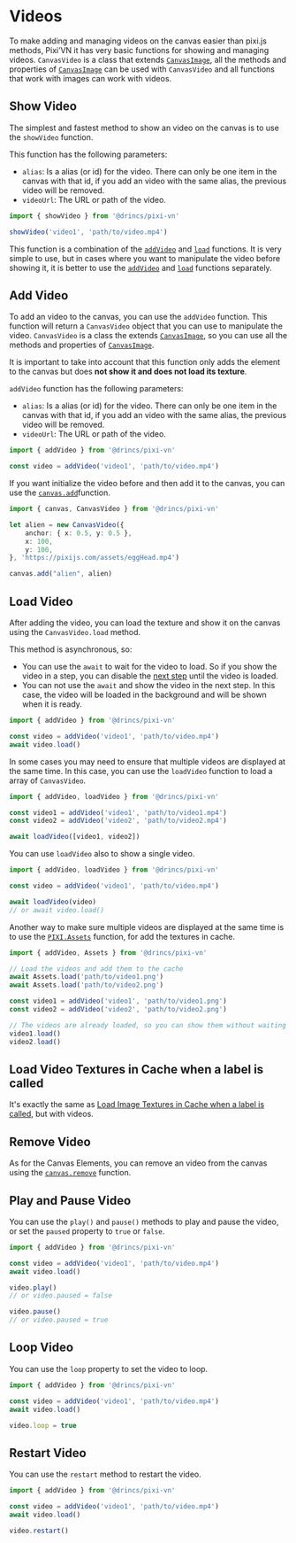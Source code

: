 # Videos

To make adding and managing videos on the canvas easier than pixi.js methods, Pixi’VN it has very basic functions for showing and managing videos. `CanvasVideo` is a class that extends [`CanvasImage`](/start/canvas-images.md), all the methods and properties of [`CanvasImage`](/start/canvas-images.md) can be used with `CanvasVideo` and all functions that work with images can work with videos.

## Show Video

The simplest and fastest method to show an video on the canvas is to use the `showVideo` function.

This function has the following parameters:

* `alias`: Is a alias (or id) for the video. There can only be one item in the canvas with that id, if you add an video with the same alias, the previous video will be removed.
* `videoUrl`: The URL or path of the video.

```typescript
import { showVideo } from '@drincs/pixi-vn'

showVideo('video1', 'path/to/video.mp4')
```

This function is a combination of the [`addVideo`](#add-video) and [`load`](#load-video) functions. It is very simple to use, but in cases where you want to manipulate the video before showing it, it is better to use the [`addVideo`](#add-video) and [`load`](#load-video) functions separately.

## Add Video

To add an video to the canvas, you can use the `addVideo` function. This function will return a `CanvasVideo` object that you can use to manipulate the video. `CanvasVideo` is a class the extends [`CanvasImage`](/start/canvas-images.md), so you can use all the methods and properties of [`CanvasImage`](/start/canvas-images.md).

It is important to take into account that this function only adds the element to the canvas but does **not show it and does not load its texture**.

`addVideo` function has the following parameters:

* `alias`: Is a alias (or id) for the video. There can only be one item in the canvas with that id, if you add an video with the same alias, the previous video will be removed.
* `videoUrl`: The URL or path of the video.

```typescript
import { addVideo } from '@drincs/pixi-vn'

const video = addVideo('video1', 'path/to/video.mp4')
```

If you want initialize the video before and then add it to the canvas, you can use the [`canvas.add`](/start/canvas-functions#add-canvas-components)function.

```typescript
import { canvas, CanvasVideo } from '@drincs/pixi-vn'

let alien = new CanvasVideo({
    anchor: { x: 0.5, y: 0.5 },
    x: 100,
    y: 100,
}, 'https://pixijs.com/assets/eggHead.mp4')

canvas.add("alien", alien)
```

## Load Video

After adding the video, you can load the texture and show it on the canvas using the `CanvasVideo.load` method.

This method is asynchronous, so:

* You can use the `await` to wait for the video to load. So if you show the video in a step, you can disable the [next step](/start/labels-flow.md#next-step) until the video is loaded.
* You can not use the `await` and show the video in the next step. In this case, the video will be loaded in the background and will be shown when it is ready.

```typescript
import { addVideo } from '@drincs/pixi-vn'

const video = addVideo('video1', 'path/to/video.mp4')
await video.load()
```

In some cases you may need to ensure that multiple videos are displayed at the same time. In this case, you can use the `loadVideo` function to load a array of `CanvasVideo`.

```typescript
import { addVideo, loadVideo } from '@drincs/pixi-vn'

const video1 = addVideo('video1', 'path/to/video1.mp4')
const video2 = addVideo('video2', 'path/to/video2.mp4')

await loadVideo([video1, video2])
```

You can use `loadVideo` also to show a single video.

```typescript
import { addVideo, loadVideo } from '@drincs/pixi-vn'

const video = addVideo('video1', 'path/to/video.mp4')

await loadVideo(video)
// or await video.load()
```

Another way to make sure multiple videos are displayed at the same time is to use the [`PIXI.Assets`](https://pixijs.com/8.x/examples/assets/async) function, for add the textures in cache.

```typescript
import { addVideo, Assets } from '@drincs/pixi-vn'

// Load the videos and add them to the cache
await Assets.load('path/to/video1.png')
await Assets.load('path/to/video2.png')

const video1 = addVideo('video1', 'path/to/video1.png')
const video2 = addVideo('video2', 'path/to/video2.png')

// The videos are already loaded, so you can show them without waiting
video1.load()
video2.load()
```

## Load Video Textures in Cache when a label is called

It's exactly the same as [Load Image Textures in Cache when a label is called](/start/canvas-images.md#load-image-textures-in-cache-when-a-label-is-called), but with videos.

## Remove Video

As for the Canvas Elements, you can remove an video from the canvas using the [`canvas.remove`](/start/canvas-functions#remove-canvas-components) function.

## Play and Pause Video

You can use the `play()` and `pause()` methods to play and pause the video, or set the `paused` property to `true` or `false`.

```typescript
import { addVideo } from '@drincs/pixi-vn'

const video = addVideo('video1', 'path/to/video.mp4')
await video.load()

video.play()
// or video.paused = false

video.pause()
// or video.paused = true
```

## Loop Video

You can use the `loop` property to set the video to loop.

```typescript
import { addVideo } from '@drincs/pixi-vn'

const video = addVideo('video1', 'path/to/video.mp4')
await video.load()

video.loop = true
```

## Restart Video

You can use the `restart` method to restart the video.

```typescript
import { addVideo } from '@drincs/pixi-vn'

const video = addVideo('video1', 'path/to/video.mp4')
await video.load()

video.restart()
```
